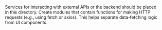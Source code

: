 Services for interacting with external APIs or the backend should be placed in this directory.
Create modules that contain functions for making HTTP requests (e.g., using fetch or axios).
This helps separate data-fetching logic from UI components.
